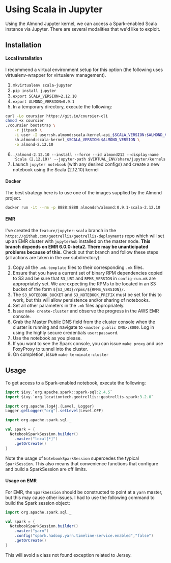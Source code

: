 Using Scala in Jupyter
======================

Using the Almond Jupyter kernel, we can access a Spark-enabled Scala instance via Jupyter.  There are several modalities that we'd like to exploit.

## Installation

#### Local installation

I recommend a virtual environment setup for this option (the following uses virtualenv-wrapper for virtualenv management).

1. `mkvirtualenv scala-jupyter`
2. `pip install jupyter`
3. `export SCALA_VERSION=2.12.10`
4. `export ALMOND_VERSION=0.9.1`
5. In a temporary directory, execute the following:
```bash
curl -Lo coursier https://git.io/coursier-cli
chmod +x coursier
./coursier bootstrap \
    -r jitpack \
    -i user -I user:sh.almond:scala-kernel-api_$SCALA_VERSION:$ALMOND_VERSION \
    sh.almond:scala-kernel_$SCALA_VERSION:$ALMOND_VERSION \
    -o almond-2.12.10
```
6. `./almond-2.12.10 --install --force --id almond212 --display-name 'Scala (2.12.10)' --jupyter-path $VIRTUAL_ENV/share/jupyter/kernels`
7. Launch `jupyter notebook` (with any desired configs) and create a new notebook using the Scala (2.12.10) kernel

#### Docker

The best strategy here is to use one of the images supplied by the Almond project.

```bash
docker run -it --rm -p 8888:8888 almondsh/almond:0.9.1-scala-2.12.10
```

#### EMR

I've created the `feature/jupyter-scala` branch in the `https://github.com/geotrellis/geotrellis-deployments` repo which will set up an EMR cluster with `jupyterhub` installed on the master node.  **This branch depends on EMR 6.0.0-beta2.  There may be unanticipated problems because of this.** Check out that branch and follow these steps (all actions are taken in the `emr` subdirectory):

1. Copy all the `.mk.template` files to their corresponding `.mk` files.
2. Ensure that you have a current set of binary RPM dependencies copied to S3 and be sure that `S3_URI` and `RPMS_VERSION` in `config-run.mk` are appropriately set.  We are expecting the RPMs to be located in an S3 bucket of the form `${S3_URI}/rpms/${RPMS_VERSION}/`.
3. The `S3_NOTEBOOK_BUCKET` and `S3_NOTEBOOK_PREFIX` must be set for this to work, but this will allow persistence and/or sharing of notebooks.
4. Set all other parameters in the `.mk` files appropriately.
5. Issue `make create-cluster` and observe the progress in the AWS EMR console.
6. Grab the Master Public DNS field from the cluster console when the cluster is running and navigate to `<master public DNS>:8000`.  Log in using the highly secure credentials `user:password`.
7. Use the notebook as you please.
8. If you want to see the Spark console, you can issue `make proxy` and use FoxyProxy to tunnel into the cluster.
9. On completion, issue `make terminate-cluster`

## Usage

To get access to a Spark-enabled notebook, execute the following:

```scala
import $ivy.`org.apache.spark::spark-sql:2.4.5`
import $ivy.`org.locationtech.geotrellis::geotrellis-spark:3.2.0`

import org.apache.log4j.{Level, Logger}
Logger.getLogger("org").setLevel(Level.OFF)

import org.apache.spark.sql._

val spark = {
  NotebookSparkSession.builder()
    .master("local[*]")
    .getOrCreate()
}
```

Note the usage of `NotebookSparkSession` supercedes the typical `SparkSession`.  This also means that convenience functions that configure and build a SparkSession are off limits.

#### Usage on EMR

For EMR, the `SparkSession` should be constructed to point at a `yarn` master, but this may cause other issues.  I had to use the following command to build the Spark session object:

```scala
import org.apache.spark.sql._

val spark = {
  NotebookSparkSession.builder()
    .master("yarn")
    .config("spark.hadoop.yarn.timeline-service.enabled","false")
    .getOrCreate()
}
```

This will avoid a class not found exception related to Jersey.